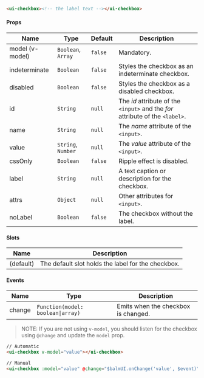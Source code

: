 ```html
<ui-checkbox><!-- the label text --></ui-checkbox>
```

#### Props

| Name            | Type               | Default | Description                                                                   |
| --------------- | ------------------ | ------- | ----------------------------------------------------------------------------- |
| model (v-model) | `Boolean`, `Array` | `false` | Mandatory.                                                                    |
| indeterminate   | `Boolean`          | `false` | Styles the checkbox as an indeterminate checkbox.                             |
| disabled        | `Boolean`          | `false` | Styles the checkbox as a disabled checkbox.                                   |
| id              | `String`           | `null`  | The _id_ attribute of the `<input>` and the _for_ attribute of the `<label>`. |
| name            | `String`           | `null`  | The _name_ attribute of the `<input>`.                                        |
| value           | `String`, `Number` | `null`  | The _value_ attribute of the `<input>`.                                       |
| cssOnly         | `Boolean`          | `false` | Ripple effect is disabled.                                                    |
| label           | `String`           | `null`  | A text caption or description for the checkbox.                               |
| attrs           | `Object`           | `null`  | Other attributes for `<input>`.                                               |
| noLabel         | `Boolean`          | `false` | The checkbox without the label.                                               |

#### Slots

| Name      | Description                                        |
| --------- | -------------------------------------------------- |
| (default) | The default slot holds the label for the checkbox. |

#### Events

| Name   | Type                              | Description                         |
| ------ | --------------------------------- | ----------------------------------- |
| change | `Function(model: boolean\|array)` | Emits when the checkbox is changed. |

> NOTE: If you are not using `v-model`, you should listen for the checkbox using `@change` and update the `model` prop.

```html
// Automatic
<ui-checkbox v-model="value"></ui-checkbox>

// Manual
<ui-checkbox :model="value" @change="$balmUI.onChange('value', $event)"></ui-checkbox>
```
